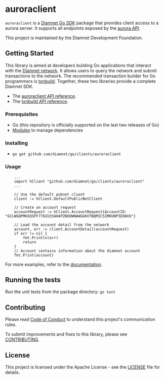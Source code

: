 # auroraclient


`auroraclient` is a [Diamnet Go SDK](https://developers.diamnet.org/api/) package that provides client access to a aurora server. It supports all endpoints exposed by the [aurora API](https://developers.diamnet.org/api/introduction/).

This project is maintained by the Diamnet Development Foundation.

## Getting Started
This library is aimed at developers building Go applications that interact with the [Diamnet network](https://www.diamnet.org/). It allows users to query the network and submit transactions to the network. The recommended transaction builder for Go programmers is [txnbuild](https://github.com/diamnet/go/tree/master/txnbuild). Together, these two libraries provide a complete Diamnet SDK.

* The [auroraclient API reference](https://godoc.org/github.com/diamnet/go/clients/auroraclient).
* The [txnbuild API reference](https://godoc.org/github.com/diamnet/go/txnbuild).

### Prerequisites
* Go (this repository is officially supported on the last two releases of Go)
* [Modules](https://github.com/golang/go/wiki/Modules) to manage dependencies

### Installing
* `go get github.com/diamnet/go/clients/auroraclient`

### Usage

``` golang
    ...
    import hClient "github.com/diamnet/go/clients/auroraclient"
    ...

    // Use the default pubnet client
    client := hClient.DefaultPublicNetClient

    // Create an account request
    accountRequest := hClient.AccountRequest{AccountID: "GCLWGQPMKXQSPF776IU33AH4PZNOOWNAWGGKVTBQMIC5IMKUNP3E6NVU"}

    // Load the account detail from the network
    account, err := client.AccountDetail(accountRequest)
    if err != nil {
        fmt.Println(err)
        return
    }
    // Account contains information about the diamnet account
    fmt.Print(account)
```
For more examples, refer to the [documentation](https://godoc.org/github.com/diamnet/go/clients/auroraclient).

## Running the tests
Run the unit tests from the package directory: `go test`

## Contributing
Please read [Code of Conduct](https://github.com/diamnet/.github/blob/master/CODE_OF_CONDUCT.md) to understand this project's communication rules.

To submit improvements and fixes to this library, please see [CONTRIBUTING](../CONTRIBUTING.md).

## License
This project is licensed under the Apache License - see the [LICENSE](../../LICENSE-APACHE.txt) file for details.
